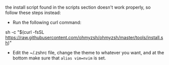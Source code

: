 
the install script found in the scripts section doesn't work properly, so follow these steps instead:

- Run the following curl command: 

sh -c "$(curl -fsSL https://raw.githubusercontent.com/ohmyzsh/ohmyzsh/master/tools/install.sh)"

- Edit the ~/.zshrc file, change the theme to whatever you want, and at the bottom make sure that `alias vim=nvim` is set.

